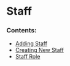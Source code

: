 # Staff

### Contents:

* [Adding Staff](adding-staff.md)
* [Creating New Staff](create-new-staff.md)
* [Staff Role](staff-role.md)

